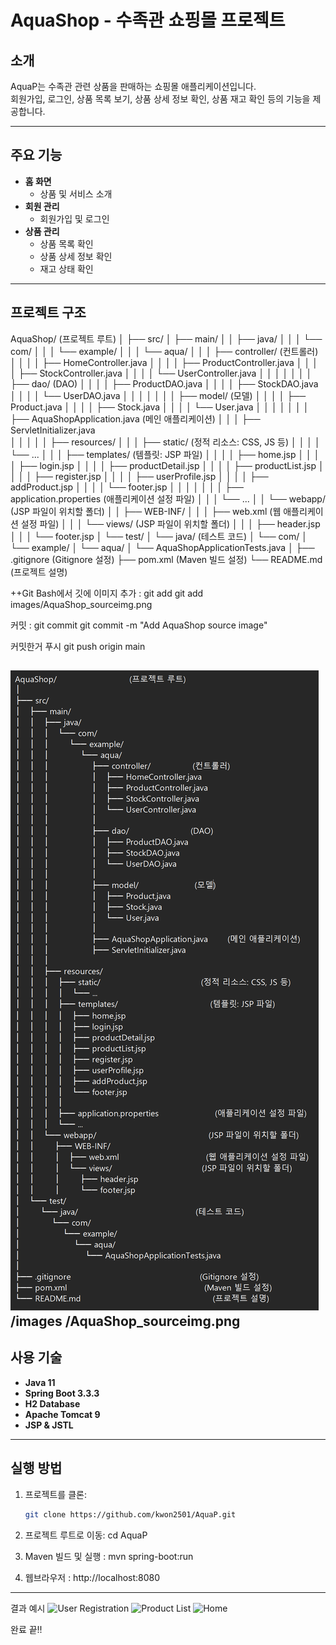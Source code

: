 # AquaShop - 수족관 쇼핑몰 프로젝트

## 소개
AquaP는 수족관 관련 상품을 판매하는 쇼핑몰 애플리케이션입니다.  
회원가입, 로그인, 상품 목록 보기, 상품 상세 정보 확인, 상품 재고 확인 등의 기능을 제공합니다.

---

## 주요 기능
- **홈 화면**
  - 상품 및 서비스 소개
- **회원 관리**
  - 회원가입 및 로그인
- **상품 관리**
  - 상품 목록 확인
  - 상품 상세 정보 확인
  - 재고 상태 확인

---

## 프로젝트 구조
AquaShop/                          (프로젝트 루트) 
│
├── src/
│   ├── main/
│   │   ├── java/
│   │   │   └── com/
│   │   │       └── example/
│   │   │           └── aqua/
│   │   │               ├── controller/               (컨트롤러)
│   │   │               │   ├── HomeController.java
│   │   │               │   ├── ProductController.java
│   │   │               │   ├── StockController.java
│   │   │               │   └── UserController.java
│   │   │               │
│   │   │               ├── dao/                      (DAO)
│   │   │               │   ├── ProductDAO.java
│   │   │               │   ├── StockDAO.java
│   │   │               │   └── UserDAO.java
│   │   │               │
│   │   │               ├── model/                    (모델)
│   │   │               │   ├── Product.java
│   │   │               │   ├── Stock.java
│   │   │               │   └── User.java
│   │   │               │
│   │   │               ├── AquaShopApplication.java       (메인 애플리케이션)
│   │   │               ├── ServletInitializer.java       
│   │   │
│   │   ├── resources/
│   │   │   ├── static/                                    (정적 리소스: CSS, JS 등)
│   │   │   │   └── ...
│   │   │   ├── templates/                                 (템플릿: JSP 파일)
│   │   │   │   ├── home.jsp
│   │   │   │   ├── login.jsp
│   │   │   │   ├── productDetail.jsp
│   │   │   │   ├── productList.jsp
│   │   │   │   ├── register.jsp
│   │   │   │   ├── userProfile.jsp
│   │   │   │   ├── addProduct.jsp
│   │   │   │   └── footer.jsp
│   │   │   │
│   │   │   ├── application.properties                    (애플리케이션 설정 파일)
│   │   │   └── ...
│   │   └── webapp/                                        (JSP 파일이 위치할 폴더)
│   │       ├── WEB-INF/
│   │       │   ├── web.xml                               (웹 애플리케이션 설정 파일)
│   │       │   └── views/                                (JSP 파일이 위치할 폴더)
│   │       │       ├── header.jsp
│   │       │       └── footer.jsp
│   └── test/
│       └── java/                                          (테스트 코드)
│           └── com/
│               └── example/
│                   └── aqua/
│                       └── AquaShopApplicationTests.java
│
├── .gitignore                                              (Gitignore 설정)
├── pom.xml                                                 (Maven 빌드 설정)
└── README.md                                               (프로젝트 설명)

++Git Bash에서 
깃에 이미지 추가 : git add
git add images/AquaShop_sourceimg.png

커밋 : git commit
git commit -m "Add AquaShop source image"

커밋한거 푸시
git push origin main

![Project Structure](images/AquaShop_sourceimg.png)
/images
/AquaShop_sourceimg.png
---

## 사용 기술
- **Java 11**
- **Spring Boot 3.3.3**
- **H2 Database**
- **Apache Tomcat 9**
- **JSP & JSTL**

---

## 실행 방법
1. 프로젝트를 클론:
   ```bash
   git clone https://github.com/kwon2501/AquaP.git

2. 프로젝트 루트로 이동:
cd AquaP

3. Maven 빌드 및 실행 :
   mvn spring-boot:run
4. 웹브라우저 : http://localhost:8080


---
결과 예시 
![User Registration](images/User_Registreation.png)
![Product List](images/ProductList.png)
![Home](images/Home.png)

완료 끝!!
